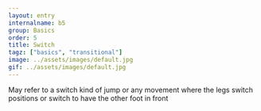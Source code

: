 ```yaml
---
layout: entry
internalname: b5
group: Basics
order: 5
title: Switch
tagz: ["basics", "transitional"]
image: ../assets/images/default.jpg
gif: ../assets/images/default.jpg
---
```

May refer to a switch kind of jump or any movement where the legs switch positions or switch to have the other foot in front